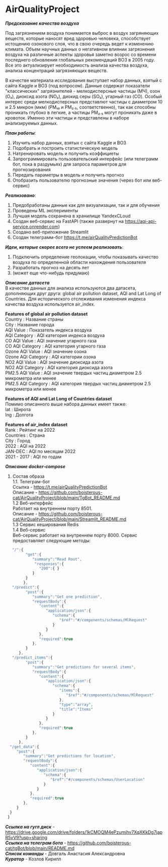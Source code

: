 # AirQualityProject
***Предсказание качества воздуха***

Под загрязнением воздуха понимается выброс в воздух загряняющих веществ, которые наносят вред здоровью человека, способствует истощению озонового слоя, что в свою очередь ведет к изменению климата. Объем научных данных о негативном влиянии загрязнения воздуха на различные аспекты здоровья заметно возрос со времени последнего обновления глобальных рекомендаций ВОЗ в 2005 году. 
Все это актуализирует необходимость анализа качества воздуха, анализа концентраций загрязняющих веществ.

В качестве материала исследования выступает набор данных, взятый с сайта Kaggle и ВОЗ (под вопросом). Данные содержат показатели "классических" загрязнителей - мелкодисперсные частицы (МЧ), озон (O₃), диоксид азота (NO₂), диокид серы (SO₂), угарный газ (CO). Особый интерес среди мелкодисперсных представлют частицы с диаметром 10 и 2.5 микрон (мкм) (PM₁₀ и PM₂.₅, соответственно), так как способны проникать глубоко в легкие, а частицы PM₂.₅ могут проникать даже в кровоток. Именно эти частицы и представлены в наборе анализируемых данных.


***План работы***:
1) Изучить набор данных, взятых с сайта Kaggle и ВОЗ
2) Подобрать и построить статистическую модель
3) Натренировать модель и получить коэффициеты
4) Запрограммировать пользовательский интерфейс (или телеграмм бот, пока в раздумьях) для запроса параметров для прогнозирования
5) Передать параметры в модель и получить прогноз
6) Отобразить пользователю прогнозные значения (через бот или веб-сервис)

***Реализовано***:
1) Предобработаны данные как для визуализации, так и для обучения
2) Проведены ML эксперименты
3) Лучшая модель сохранена в хранилище YandexCLoud
4) Создан веб-сервис на FastAPI (также развернут на https://aqi-api-service.onrender.com)
5) Создано веб-приложение Streamlit
6) Создан телеграмм-бот https://t.me/airQualityPredictionBot

***Идеи, которые скорее всего не успеем реализовать***:
1) Подключить определение геолокации, чтобы показывать качество воздуха по определенной области нахождения пользователя
2) Разработать прогноз на десять лет
3) (может еще что-нибудь придумаю)

***Описание датасета***   
В качестве данных для анализа используются два датасета, дополняющих друг друга: global air pollution dataset, AQI and Lat Long of Countries. Для исторического отслеживания изменения индекса качества воздуха используется air_index.

**Features of global air pollution dataset**   
Country : Название страны  
City : Название города  
AQI Value : Показатель индекса воздуха  
AQI Category : AQI категория индекса воздуха  
CO AQI Value : AQI значение угарного газа  
CO AQI Category : AQI категория угарного газа  
Ozone AQI Value : AQI значение озона  
Ozone AQI Category : AQI категории озона  
NO2 AQI Value : AQI значение диоксида азота  
NO2 AQI Category : AQI категория диоксида азота  
PM2.5 AQI Value : AQI значение твердых частиц диаметром 2.5 микрометра или менее  
PM2.5 AQI Category : AQI категория твердых частиц диаметром 2.5 микрометра или менее 

**Features of AQI and Lat Long of Countries dataset**  
Помимо описанного выше набора данных имеет также:  
lat : Широта    
lng : Долгота  

**Features of air_index dataset**  
Rank : Рейтинг на 2022    
Countries : Страна  
City : Город  
2022 : AQI на 2022  
JAN-DEC : AQI по месяцам 2022  
2021 - 2017 : AQI по годам  


***Описание docker-compose***
1. Состав образа  
    1.1. Телеграм-бот  
        Ссылка - https://t.me/airQualityPredictionBot  
        Описание -  https://github.com/boisterous-cat/AirQualityProject/blob/main/TgBot_README.md    
    1.2 Веб-интерфейс  
        Работает на внутреннем порту 8501.  
        Описание - https://github.com/boisterous-cat/AirQualityProject/blob/main/Streamlit_README.md  
    1.3 Сервис кеширования Redis  
    1.4 Веб-сервис    
         Веб-сервис работает на внутреннем порту 8000. Сервис предоставляет следующие методы:
```javascript
   "/":{
         "get":{
            "summary":"Read Root",
             "responses":{
               "200":{ }
            }
         }
        },
   "/predict":{
         "post":{
            "summary":"Get one prediction",
            "requestBody":{
               "content":{
                  "application/json":{
                     "schema":{
                        "$ref":"#/components/schemas/MlRequest"
                     }
                  }
               },
               "required":true
            },
         }
      },
   "/predict_items":{
         "post":{
            "summary":"Get predictions for several items",
            "requestBody":{
               "content":{
                  "application/json":{
                     "schema":{
                        "items":{
                           "$ref":"#/components/schemas/MlRequest"
                        },
                        "type":"array",
                        "title":"Items"
                     }
                  }
               },
               "required":true
            },
         }
      },
  "/get_data":{
     "post":{
        "summary":"Get predictions for location",
        "requestBody":{
           "content":{
              "application/json":{
                 "schema":{
                    "$ref":"#/components/schemas/UserLocation"
                 }
              }
           },
           "required":true
        },
     }
  }
 }
```


***Ссылка на гугл диск*** - https://drive.google.com/drive/folders/1kCMOQM4ePzumjhv7XqXKkDg7japR5vV9?usp=sharing  
***Ссылка на телеграм бота*** - https://github.com/boisterous-cat/tgBot/blob/main/README.md  
***Список команды*** - Довгаль Анастасия Александровна  
***Куратор*** - Козлов Кирилл









